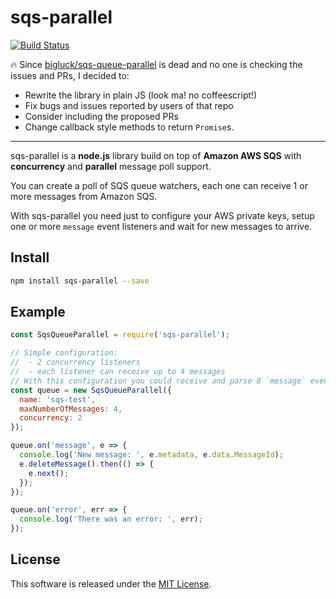 # sqs-parallel

[![Build Status](https://travis-ci.org/sallar/sqs-parallel.svg?branch=master)](https://travis-ci.org/sallar/sqs-parallel)

🔥 Since
[bigluck/sqs-queue-parallel](https://github.com/bigluck/sqs-queue-parallel) is
dead and no one is checking the issues and PRs, I decided to:

* Rewrite the library in plain JS (look ma! no coffeescript!)
* Fix bugs and issues reported by users of that repo
* Consider including the proposed PRs
* Change callback style methods to return `Promise`s.

---

sqs-parallel is a **node.js** library build on top of **Amazon AWS SQS** with
**concurrency** and **parallel** message poll support.

You can create a poll of SQS queue watchers, each one can receive 1 or more
messages from Amazon SQS.

With sqs-parallel you need just to configure your AWS private keys, setup one or
more `message` event listeners and wait for new messages to arrive.

## Install

```bash
npm install sqs-parallel --save
```

## Example

```js
const SqsQueueParallel = require('sqs-parallel');

// Simple configuration:
//  - 2 concurrency listeners
//  - each listener can receive up to 4 messages
// With this configuration you could receive and parse 8 `message` events in parallel
const queue = new SqsQueueParallel({
  name: 'sqs-test',
  maxNumberOfMessages: 4,
  concurrency: 2
});

queue.on('message', e => {
  console.log('New message: ', e.metadata, e.data.MessageId);
  e.deleteMessage().then(() => {
    e.next();
  });
});

queue.on('error', err => {
  console.log('There was an error: ', err);
});
```

## License

This software is released under the [MIT License](LICENSE).
